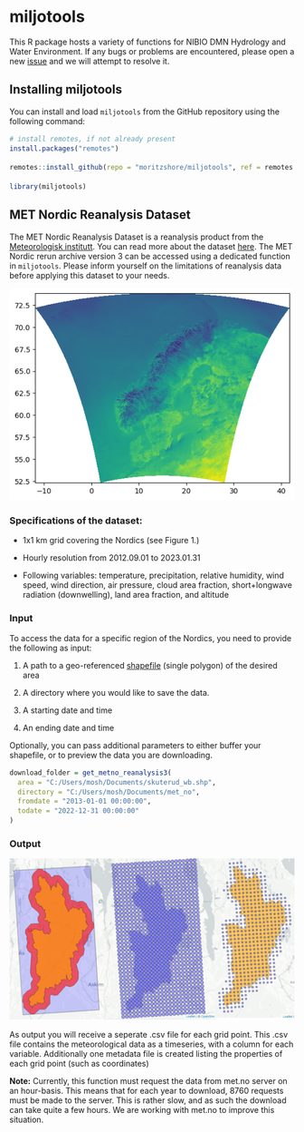 # miljotools

This R package hosts a variety of functions for NIBIO DMN Hydrology and Water Environment. If any bugs or problems are encountered, please open a new [issue](https://github.com/moritzshore/miljotools/issues) and we will attempt to resolve it.

## Installing miljotools

You can install and load `miljotools` from the GitHub repository using the following command:

``` r
# install remotes, if not already present
install.packages("remotes")

remotes::install_github(repo = "moritzshore/miljotools", ref = remotes::github_release())

library(miljotools)
```

## MET Nordic Reanalysis Dataset

The MET Nordic Reanalysis Dataset is a reanalysis product from the [Meteorologisk institutt](https://www.met.no/). You can read more about the dataset [here](https://github.com/metno/NWPdocs/wiki/MET-Nordic-dataset). The MET Nordic rerun archive version 3 can be accessed using a dedicated function in `miljotools`. Please inform yourself on the limitations of reanalysis data before applying this dataset to your needs.

![Figure 1: The spatial domain of the reanalysis dataset.](man/figures/domain.png)

### Specifications of the dataset:

-   1x1 km grid covering the Nordics (see Figure 1.)

-   Hourly resolution from 2012.09.01 to 2023.01.31

-   Following variables: temperature, precipitation, relative humidity, wind speed, wind direction, air pressure, cloud area fraction, short+longwave radiation (downwelling), land area fraction, and altitude

### Input

To access the data for a specific region of the Nordics, you need to provide the following as input:

1.  A path to a geo-referenced [shapefile](https://doc.arcgis.com/en/arcgis-online/reference/shapefiles.htm) (single polygon) of the desired area

2.  A directory where you would like to save the data.

3.  A starting date and time

4.  An ending date and time

Optionally, you can pass additional parameters to either buffer your shapefile, or to preview the data you are downloading.

``` r
download_folder = get_metno_reanalysis3(
  area = "C:/Users/mosh/Documents/skuterud_wb.shp",
  directory = "C:/Users/mosh/Documents/met_no",
  fromdate = "2013-01-01 00:00:00",
  todate = "2022-12-31 00:00:00"
)
```

### Output

![Figure 2: Processing the shapefile and downloading relevant grid points.](man/figures/output.png)

As output you will receive a seperate .csv file for each grid point. This .csv file contains the meteorological data as a timeseries, with a column for each variable. Additionally one metadata file is created listing the properties of each grid point (such as coordinates)

**Note:** Currently, this function must request the data from met.no server on an hour-basis. This means that for each year to download, 8760 requests must be made to the server. This is rather slow, and as such the download can take quite a few hours. We are working with met.no to improve this situation.

### 
